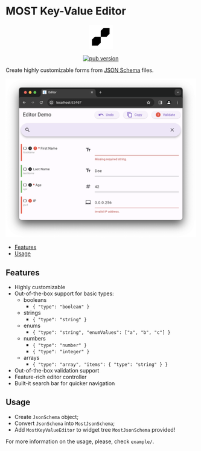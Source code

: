 <h1> MOST Key-Value Editor </h1>

<p align="center">
  <img src="images/logo.png" width="64" height="64" alt="most_key_value_editor screenshot">
</p>

<p align="center">
  <a href="https://pub.dev/packages/most_key_value_editor">
    <img src="https://img.shields.io/pub/v/most_key_value_editor.svg?label=pub&color=orange" alt="pub version">
  </a>
</p>

Create highly customizable forms from [JSON Schema](https://json-schema.org/) files.

<p align="center">
  <img src="images/screenshot.png" alt="most_key_value_editor screenshot">
</p>

- [Features](#features)
- [Usage](#usage)

## Features

- Highly customizable
- Out-of-the-box support for basic types:
  - booleans
    - `{ "type": "boolean" }`
  - strings
    - `{ "type": "string" }`
  - enums
    - `{ "type": "string", "enumValues": ["a", "b", "c"] }`
  - numbers
    - `{ "type": "number" }`
    - `{ "type": "integer" }`
  - arrays
    - `{ "type": "array", "items": { "type": "string" } }`
- Out-of-the-box validation support
- Feature-rich editor controller
- Built-it search bar for quicker navigation

## Usage
- Create `JsonSchema` object;
- Convert `JsonSchema` into `MostJsonSchema`;
- Add `MostKeyValueEditor` to widget tree `MostJsonSchema` provided!


For more information on the usage, please, check `example/`.
